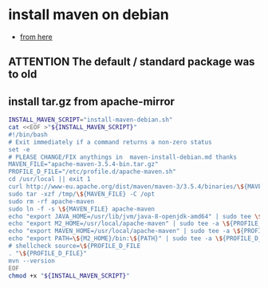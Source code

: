 # install maven on debian

- [from here](https://tecadmin.net/install-apache-maven-on-debian/)

## **ATTENTION** The default / standard package was to old

## install tar.gz from apache-mirror

```bash
INSTALL_MAVEN_SCRIPT="install-maven-debian.sh"
cat <<EOF >"${INSTALL_MAVEN_SCRIPT}"
#!/bin/bash
# Exit immediately if a command returns a non-zero status
set -e
# PLEASE CHANGE/FIX anythings in  maven-install-debian.md thanks
MAVEN_FILE="apache-maven-3.5.4-bin.tar.gz"
PROFILE_D_FILE="/etc/profile.d/apache-maven.sh"
cd /usr/local || exit 1
curl http://www-eu.apache.org/dist/maven/maven-3/3.5.4/binaries/\${MAVEN_FILE} -o /tmp/\${MAVEN_FILE}
sudo tar -xzf /tmp/\${MAVEN_FILE} -C /opt
sudo rm -rf apache-maven
sudo ln -f -s \${MAVEN_FILE} apache-maven
echo "export JAVA_HOME=/usr/lib/jvm/java-8-openjdk-amd64" | sudo tee \${PROFILE_D_FILE} >/dev/null
echo "export M2_HOME=/usr/local/apache-maven" | sudo tee -a \${PROFILE_D_FILE} >/dev/null
echo "export MAVEN_HOME=/usr/local/apache-maven" | sudo tee -a \${PROFILE_D_FILE} >/dev/null
echo "export PATH=\${M2_HOME}/bin:\${PATH}" | sudo tee -a \${PROFILE_D_FILE} >/dev/null
# shellcheck source=\${PROFILE_D_FILE
. "\${PROFILE_D_FILE}"
mvn --version
EOF
chmod +x "${INSTALL_MAVEN_SCRIPT}"
```
